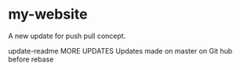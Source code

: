 # my-website

A new update for push pull concept.

update-readme
MORE UPDATES
Updates made on master on Git hub before rebase
